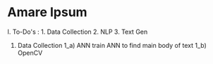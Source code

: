 # Amare Ipsum

I. To-Do's :
            1. Data Collection
            2. NLP
            3. Text Gen


1. Data Collection
        1_a) ANN
            train ANN to find main body of text
        1_b) OpenCV
